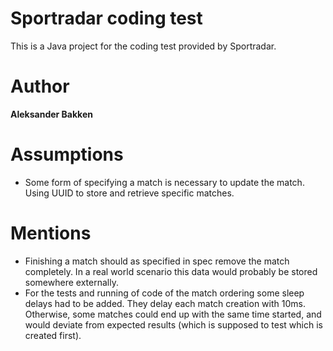 # Sportradar coding test

This is a Java project for the coding test provided by Sportradar.

# Author

**Aleksander Bakken**

# Assumptions

- Some form of specifying a match is necessary to update the match. Using UUID to store and retrieve specific matches.

# Mentions

- Finishing a match should as specified in spec remove the match completely. In a real world scenario this data would probably be stored somewhere externally.
- For the tests and running of code of the match ordering some sleep delays had to be added. They delay each match creation with 10ms. Otherwise, some matches could end up with the same time started, and would deviate from expected results (which is supposed to test which is created first).